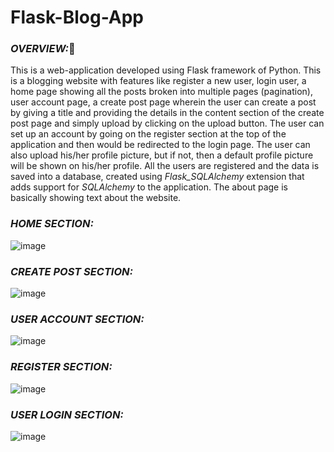 # Flask-Blog-App

### *OVERVIEW:*:cowboy_hat_face:	

This is a web-application developed using Flask framework of Python. This is a blogging website with features like register a new user,
login user, a home page showing all the posts broken into multiple pages (pagination), user account page, a create post page wherein the
user can create a post by giving a title and providing the details in the content section of the create post page and simply upload by 
clicking on the upload button. The user can set up an account by going on the register section at the top of the application and then would
be redirected to the login page. The user can also upload his/her profile picture, but if not, then a default profile picture will be shown
on his/her profile. All the users are registered and the data is saved into a database, created using *Flask_SQLAlchemy* extension that adds 
support for *SQLAlchemy* to the application. The about page is basically showing text about the website.



### *HOME SECTION:*

![image](https://user-images.githubusercontent.com/61355945/148562708-4554a519-1b9a-4bba-be7c-5af28946ac9f.png)

### *CREATE POST SECTION:*

![image](https://user-images.githubusercontent.com/61355945/148563182-5f640b5e-ea9e-40cc-a56d-48453e049313.png)

### *USER ACCOUNT SECTION:*

![image](https://user-images.githubusercontent.com/61355945/148563848-2d6bfc66-28d0-4031-a940-a63951ae4639.png)

### *REGISTER SECTION:*

![image](https://user-images.githubusercontent.com/61355945/148564007-c7bdc6a9-3ef1-4a7b-a9b9-28aba64b82d5.png)

### *USER LOGIN SECTION:*

![image](https://user-images.githubusercontent.com/61355945/148564134-f43d900f-20d7-47a6-9a20-3a16859473d3.png)
